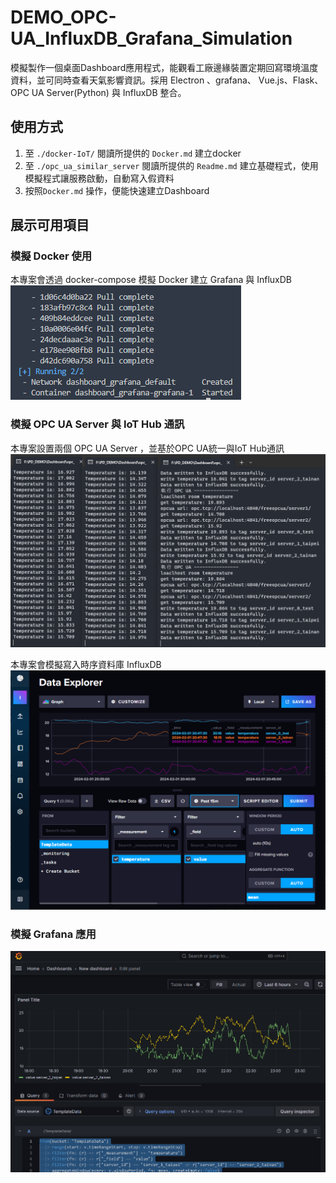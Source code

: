 # DEMO_OPC-UA_InfluxDB_Grafana_Simulation

模擬製作一個桌面Dashboard應用程式，能觀看工廠邊緣裝置定期回寫環境溫度資料，並可同時查看天氣影響資訊。採用 Electron 、grafana、 Vue.js、Flask、OPC UA Server(Python) 與 InfluxDB 整合。

## 使用方式

1. 至 `./docker-IoT/` 閱讀所提供的 `Docker.md` 建立docker
2. 至 `./opc_ua_similar_server` 閱讀所提供的 `Readme.md` 建立基礎程式，使用模擬程式讓服務啟動，自動寫入假資料
3. 按照`Docker.md` 操作，便能快速建立Dashboard

## 展示可用項目


### 模擬 Docker 使用

本專案會透過 docker-compose 模擬 Docker 建立 Grafana 與 InfluxDB 
![](./docker-IoT/doc/1setup.png)


### 模擬 OPC UA Server 與 IoT Hub 通訊

本專案設置兩個 OPC UA Server ，並基於OPC UA統一與IoT Hub通訊
![](./opc_ua_similar_server/Doc/0.png)

本專案會模擬寫入時序資料庫 InfluxDB
![](./opc_ua_similar_server/Doc/1.png)


### 模擬 Grafana 應用

![](./docker-IoT/doc/4-1.png)